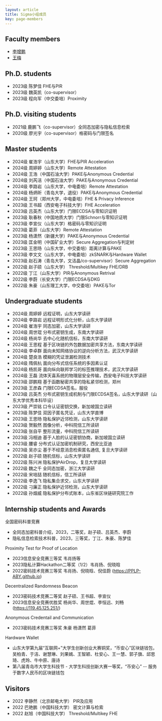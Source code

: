 ```yaml
---
layout: article
title: Sigma小组成员
key: page-members
---
```



## Faculty members

- [李增鹏](https://faculty.sdu.edu.cn/lizengpeng/zh_CN/index.htm)
- [王梅](https://faculty.sdu.edu.cn/wangmei12345/zh_CN/index.htm)


## Ph.D. students

- 2023级 陈梦佳 FHE与PIR
- 2023级 魏英凯（co-supervisor）
- 2023级 程向军（中交委培）Proximity

## Ph.D. visiting students


- 2021级 鹿鹏飞（co-supervisor）全同态加密与隐私信息检索
- 2020级 廖光宇（co-supervisor）格密码与门限签名
  
## Master students

- 2024级 崔浩宇（山东大学）FHE与PIR Acceleration
- 2024级 周婷婷（山东大学）Remote Attestation
- 2024级 王浩（中国石油大学）PAKE与Anonymous Credential
- 2024级 刘芮洁（中国石油大学）PAKE与Anonymous Credential
- 2024级 李路岩（山东大学，中电委培）Remote Attestation
- 2024级 杨炳昕（青岛大学，退役）PAKE与Anonymous Credential
- 2024级 王珂（郑州大学，中电委培）FHE & Privacy Inference
- 2023级 王书超（西安电子科技大学）FHE Acceleration
- 2023级 吕英杰（山东大学）门限ECDSA与零知识证明
- 2023级 耿春秋（中国地质大学）门限Schnorr与零知识证明
- 2023级 李宣仪（山东大学）格密码与零知识证明
- 2023级 葛菲（山东大学）Remote Attestation
- 2023级 杨潇然（新疆大学）PAKE与Anonymous Credential
- 2023级 匡金明（中国矿业大学）Secure Aggregation与判定树
- 2023级 王思旸（山东大学，中交委培）距离计算与PAKE
- 2023级 李文文（山东大学，中电委培）zkSNARK与Hardware Wallet
- 2023级 赵石涛（青岛大学，文洁晶/co-supervisor）Secure Aggregation
- 2022级 赵子硕（山东大学） Threshold/Multikey FHE/DRB
- 2022级 丁江（山东大学）PIR与Anonymous Retrival
- 2022级 李蔚（长安大学）门限ECDSA与DKG
- 2022级 朱豪（山东理工大学，中交委培）PAKE与Tor

## Undergraduate students
- 2024级 周婷婷 远程证明，山东大学读研
- 2024级 李路岩 远程证明形式化分析，山东大学读研
- 2024级 崔浩宇 同态加密，山东大学读研
- 2024级 周世琨 分布式密钥生成，东南大学读研
- 2024级 杨尚华 去中心化随机信标，东南大学读研
- 2024级 王思程 基于区块链的外包数据加密共享方法，东南大学读研
- 2024级 李卓群 面向未知网络协议的逆向分析方法，武汉大学读研
- 2024级 楚良浩 模糊的凭证泄漏检测技术
- 2024级 隋佩杭 面向分布式信任系统的多因素认证
- 2024级 杨凯哥 面向纵向联邦学习的标签推理技术，武汉大学读研
- 2024级 王磊 流体天喜系统的物理层安全传输，西安电子科技大学读研
- 2023级 邵鹏翔 基于函数秘密共享的隐私紧邻检测，郑州
- 2023级 王彦森 门限ECDSA签名，服役
- 2023级 吕英杰 分布式密钥生成机制与门限ECDSA签名，山东大学读研（山东大学优秀本科毕设）
- 2023级 严崇铭 口令认证密钥交换，新加坡国立读研
- 2023级 陈梦佳 双因子匿名凭证，山东大学直博
- 2023级 王思旸 隐私保护近邻检测，山东大学读研
- 2023级 贺毅然 图像分析，中科院信工所读研
- 2023级 张自平 整形流量，中科院信工所读研
- 2023级 冯相迪 基于人脸的认证密钥协商，新加坡国立读研
- 2023级 腰睿 分布式认证加密机制研究，西安比亚迪
- 2023级 吴亦尘 基于不经意消息检索匿名通信, 复旦大学读研
- 2022级 赵子硕 随机信标，山东大学读研
- 2022级 陈兴洲 隐私保护AirDrop，复旦大学读研
- 2022级 魏之千 全同态加密，浙江大学读研
- 2022级 宋培喆 随机信标，信工所读研
- 2022级 李逸飞 隐私集合求交，山东大学读研
- 2022级 刁廉正 隐私保护近邻检测，山东大学读研
- 2022级 孙烟威 隐私保护分布式账本，山东省区块链研究院工作


## Internship students and Awards

全国密码科普竞赛
- 全同态加密科普介绍，2023，二等奖，赵子硕、吕英杰、李蔚
- 隐私信息检索技术科普，2023，三等奖，丁江、朱豪、陈梦佳

Proximity Test for Proof of Location
- 2023信息安全竞赛三等奖 韦肖扬等 
- 2023隐私计算Hackathon二等奖（1/2）韦肖扬、倪晓晗
- 2022密码技术竞赛三等奖 韦肖扬、倪晓晗、倪佳蔚 (https://PPLP-ABY.github.io)
  
Decentralized Randomness Beacon
- 2023密码技术竞赛二等奖 赵子硕、王书超、李宣仪
- 2023信息安全竞赛优胜奖 杨尚华、周世焜、李恒远、刘畅 (https://119.45.125.251/)

Anonymous Credentail and Communication
- 2023密码技术竞赛三等奖 朱豪 杨潇然 葛菲 

Hardware Wallet
- 山东大学第九届“互联网+”大学生创新创业大赛铜奖，“币安心”区块链钱包，吴柏青、于洁、谢慧琳、刘果嫣、王智颖、杜安心、王一慧、郭子旗、邱思琦、虎玲、牛中原、唐诗
- 第八届青岛市大学生科技节 - 大学生科技创新大赛一等奖，“币安心” -- 服务于数字人民币的区块链钱包

## Visitors
- 2022 李静然（北京邮电大学） PIR及应用
- 2022 巴艳鹏（中国科技大学） 密文计算与检索
- 2022 赵旭（中国科技大学） Threshold/Multikey FHE
